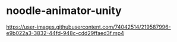# noodle-animator-unity


https://user-images.githubusercontent.com/74042514/219587996-e9b022a3-3832-44fd-948c-cdd29ffaed3f.mp4

